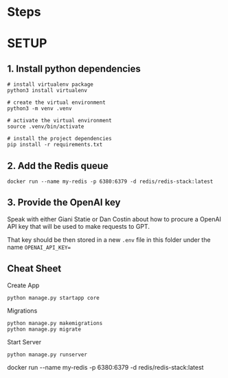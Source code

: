# Steps 

# SETUP
## 1. Install python dependencies

```
# install virtualenv package
python3 install virtualenv

# create the virtual environment
python3 -m venv .venv

# activate the virtual environment
source .venv/bin/activate

# install the project dependencies
pip install -r requirements.txt
```

## 2. Add the Redis queue

```
docker run --name my-redis -p 6380:6379 -d redis/redis-stack:latest
```


## 3. Provide the OpenAI key
Speak with either Giani Statie or Dan Costin about how to procure a OpenAI API key that will be used to make requests to GPT.

That key should be then stored in a new `.env` file in this folder under the name `OPENAI_API_KEY=`

## Cheat Sheet

Create App
```
python manage.py startapp core
```

Migrations 
```
python manage.py makemigrations
python manage.py migrate
```

Start Server 
```
python manage.py runserver
```

docker run --name my-redis -p 6380:6379 -d redis/redis-stack:latest